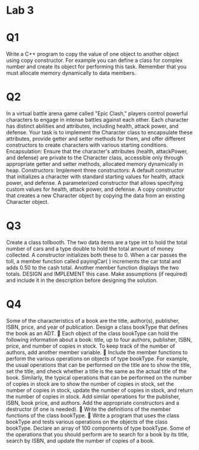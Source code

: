 # Lab 3

# Q1

Write a C++ program to copy the value of one object to another object using copy
constructor. For example you can define a class for complex number and create its
object for performing this task. Remember that you must allocate memory
dynamically to data members.

# Q2

In a virtual battle arena game called "Epic Clash," players control powerful
characters to engage in intense battles against each other. Each character has
distinct abilities and attributes, including health, attack power, and defense. Your
task is to implement the Character class to encapsulate these attributes, provide
getter and setter methods for them, and offer different constructors to create
characters with various starting conditions.
Encapsulation: Ensure that the character's attributes (health, attackPower, and
defense) are private to the Character class, accessible only through appropriate
getter and setter methods, allocated memory dynamically in heap.
Constructors: Implement three constructors: A default constructor that initializes a
character with standard starting values for health, attack power, and defense. A
parameterized constructor that allows specifying custom values for health, attack
power, and defense. A copy constructor that creates a new Character object by
copying the data from an existing Character object.

# Q3

Create a class tollbooth. The two data items are a type int to hold the total number
of cars and a type double to hold the total amount of money collected. A
constructor initializes both these to 0. When a car passes the toll, a member
function called payingCar( ) increments the car total and adds 0.50 to the cash
total. Another member function displays the two totals. DESIGN and IMPLEMENT
this case. Make assumptions (if required) and include it in the description before
designing the solution.

# Q4

Some of the characteristics of a book are the title, author(s), publisher, ISBN, price,
and year of publication. Design a class bookType that defines the book as an ADT.
 Each object of the class bookType can hold the following information about a
book: title, up to four authors, publisher, ISBN, price, and number of copies in
stock. To keep track of the number of authors, add another member variable.
 Include the member functions to perform the various operations on objects of
type bookType.
For example, the usual operations that can be performed on the title are to
show the title, set the title, and check whether a title is the same as the actual
title of the book. Similarly, the typical operations that can be performed on the
number of copies in stock are to show the number of copies in stock, set the
number of copies in stock, update the number of copies in stock, and return the
number of copies in stock. Add similar operations for the publisher, ISBN, book
price, and authors. Add the appropriate constructors and a destructor (if one is
needed).
 Write the definitions of the member functions of the class bookType.
 Write a program that uses the class bookType and tests various operations on
the objects of the class bookType. Declare an array of 100 components of type
bookType. Some of the operations that you should perform are to search for a
book by its title, search by ISBN, and update the number of copies of a book.
